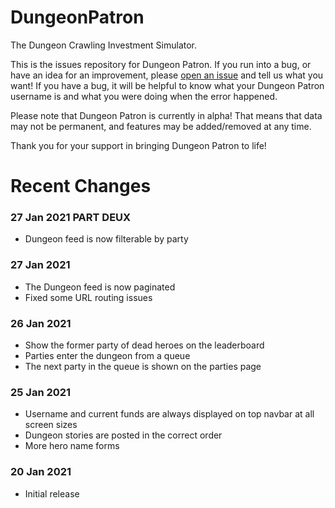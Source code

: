 # DungeonPatron

The Dungeon Crawling Investment Simulator.

This is the issues repository for Dungeon Patron. If you run into a bug, or have an idea for an improvement, please [open an issue](https://github.com/DungeonPatron/DungeonPatronGame/issues/new) and tell us what you want! If you have a bug, it will be helpful to know what your Dungeon Patron username is and what you were doing when the error happened.

Please note that Dungeon Patron is currently in alpha! That means that data may not be permanent, and features may be added/removed at any time.

Thank you for your support in bringing Dungeon Patron to life!

# Recent Changes

### 27 Jan 2021 PART DEUX

- Dungeon feed is now filterable by party

### 27 Jan 2021

- The Dungeon feed is now paginated
- Fixed some URL routing issues

### 26 Jan 2021

- Show the former party of dead heroes on the leaderboard
- Parties enter the dungeon from a queue
- The next party in the queue is shown on the parties page

### 25 Jan 2021

- Username and current funds are always displayed on top navbar at all screen sizes
- Dungeon stories are posted in the correct order
- More hero name forms

### 20 Jan 2021

- Initial release
